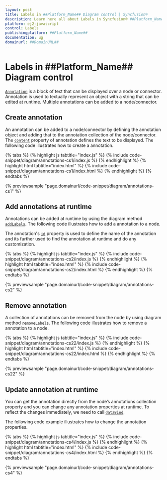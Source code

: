 ```yaml
---
layout: post
title: Labels in ##Platform_Name## Diagram control | Syncfusion®
description: Learn here all about Labels in Syncfusion® ##Platform_Name## Diagram control of Syncfusion Essential® JS 2 and more.
platform: ej2-javascript
control: Labels 
publishingplatform: ##Platform_Name##
documentation: ug
domainurl: ##DomainURL##
---
```


# Labels in ##Platform_Name## Diagram control

[`Annotation`](../../api/diagram/annotationModel/) is a block of text that can be displayed over a node or connector. Annotation is used to textually represent an object with a string that can be edited at runtime. Multiple annotations can be added to a node/connector.

<!-- markdownlint-disable MD033 -->

## Create annotation

An annotation can be added to a node/connector by defining the annotation object and adding that to the annotation collection of the node/connector. The [`content`](..api/diagram/annotationModel/#content) property of annotation defines the text to be displayed. The following code illustrates how to create a annotation.

{% tabs %}
{% highlight js tabtitle="index.js" %}
{% include code-snippet/diagram/annotations-cs1/index.js %}
{% endhighlight %}
{% highlight html tabtitle="index.html" %}
{% include code-snippet/diagram/annotations-cs1/index.html %}
{% endhighlight %}
{% endtabs %}
        
{% previewsample "page.domainurl/code-snippet/diagram/annotations-cs1" %}

## Add annotations at runtime

Annotations can be added at runtime by using the diagram method [`addLabels`](../../api/diagram/#addlabels). The following code illustrates how to add a annotation to a node.

The annotation's [`id`](../../api/diagram/annotationModel/#id) property is used to define the name of the annotation and its further used to find the annotation at runtime and do any customization.

{% tabs %}
{% highlight js tabtitle="index.js" %}
{% include code-snippet/diagram/annotations-cs2/index.js %}
{% endhighlight %}
{% highlight html tabtitle="index.html" %}
{% include code-snippet/diagram/annotations-cs2/index.html %}
{% endhighlight %}
{% endtabs %}
        
{% previewsample "page.domainurl/code-snippet/diagram/annotations-cs2" %}

## Remove annotation

A collection of annotations can be removed from the node by using diagram method [`removeLabels`](../../api/diagram/#removelabels). The following code illustrates how to remove a annotation to a node.

{% tabs %}
{% highlight js tabtitle="index.js" %}
{% include code-snippet/diagram/annotations-cs22/index.js %}
{% endhighlight %}
{% highlight html tabtitle="index.html" %}
{% include code-snippet/diagram/annotations-cs22/index.html %}
{% endhighlight %}
{% endtabs %}
        
{% previewsample "page.domainurl/code-snippet/diagram/annotations-cs22" %}

## Update annotation at runtime

You can get the annotation directly from the node’s annotations collection property and you can change any annotation properties at runtime. To reflect the changes immediately, we need to call [`dataBind`](../../api/diagram/#databind ).

The following code example illustrates how to change the annotation properties.

{% tabs %}
{% highlight js tabtitle="index.js" %}
{% include code-snippet/diagram/annotations-cs4/index.js %}
{% endhighlight %}
{% highlight html tabtitle="index.html" %}
{% include code-snippet/diagram/annotations-cs4/index.html %}
{% endhighlight %}
{% endtabs %}
        
{% previewsample "page.domainurl/code-snippet/diagram/annotations-cs4" %}

